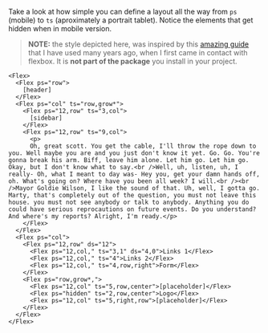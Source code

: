 Take a look at how simple you can define a layout all the way from `ps` (mobile) to `ts` (aproximately a portrait tablet). Notice the elements that get hidden when in mobile version.

> **NOTE:** the style depicted here, was inspired by this [amazing guide](https://css-tricks.com/snippets/css/a-guide-to-flexbox/) that I have used many years ago, when I first came in contact with flexbox. It is **not part of the package** you install in your project.

```vue
<Flex>
  <Flex ps="row">
    [header]
  </Flex>
  <Flex ps="col" ts="row,grow*">
    <Flex ps="12,row" ts="3,col">
      [sidebar]
    </Flex>
    <Flex ps="12,row" ts="9,col">
      <p>
      Oh, great scott. You get the cable, I'll throw the rope down to you. Well maybe you are and you just don't know it yet. Go. Go. You're gonna break his arm. Biff, leave him alone. Let him go. Let him go. Okay, but I don't know what to say.<br />Well, uh, listen, uh, I really- Oh, what I meant to day was- Hey you, get your damn hands off, oh. What's going on? Where have you been all week? I will.<br /><br />Mayor Goldie Wilson, I like the sound of that. Uh, well, I gotta go. Marty, that's completely out of the question, you must not leave this house. you must not see anybody or talk to anybody. Anything you do could have serious reprocautions on future events. Do you understand? And where's my reports? Alright, I'm ready.</p>
    </Flex>
  </Flex>
  <Flex ps="col">
    <Flex ps="12,row" ds="12">
      <Flex ps="12,col," ts="3,1" ds="4,0">Links 1</Flex>
      <Flex ps="12,col," ts="4">Links 2</Flex>
      <Flex ps="12,col," ts="4,row,right">Form</Flex>
    </Flex>
    <Flex ps="row,grow*,">
      <Flex ps="12,col" ts="5,row,center">[placeholder]</Flex>
      <Flex ps="hidden" ts="2,row,center">Logo</Flex>
      <Flex ps="12,col" ts="5,right,row">[placeholder]</Flex>
    </Flex>
  </Flex>
</Flex>
```

